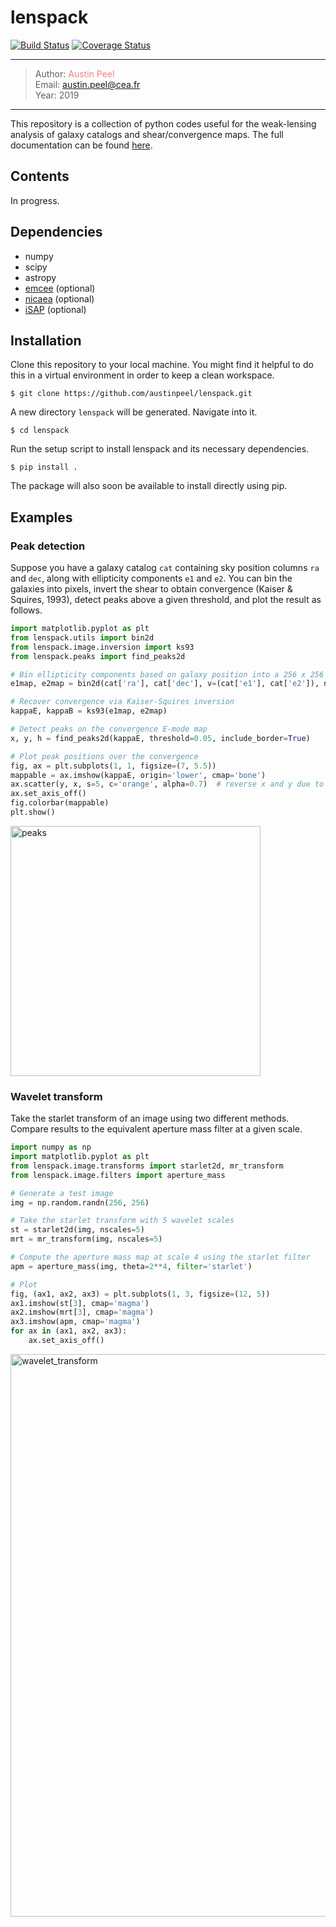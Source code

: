 # lenspack
[![Build Status](https://travis-ci.org/austinpeel/lenspack.svg?branch=master)](https://travis-ci.org/austinpeel/lenspack) [![Coverage Status](https://coveralls.io/repos/github/austinpeel/lenspack/badge.svg?branch=master)](https://coveralls.io/github/austinpeel/lenspack?branch=master)

---
> Author: <a href="http://www.cosmostat.org/people/austin-peel" target="_blank" style="text-decoration:none; color: #F08080">Austin Peel</a>  
> Email: <a href="mailto:austin.peel@cea.fr" style="text-decoration:none; color: #F08080">austin.peel@cea.fr</a>  
> Year: 2019  
---

This repository is a collection of python codes useful for the weak-lensing
analysis of galaxy catalogs and shear/convergence maps. The full documentation
can be found [here](https://austinpeel.github.io/lenspack/index.html "lenspack documentation").

## Contents

In progress.

## Dependencies

* numpy
* scipy
* astropy
* [emcee](https://emcee.readthedocs.io/en/stable/ "emcee") (optional)
* [nicaea](https://github.com/CosmoStat/nicaea "nicaea") (optional)
* [iSAP](http://www.cosmostat.org/software/isap "iSAP") (optional)

## Installation

Clone this repository to your local machine. You might find it helpful to do this in a virtual environment in order to keep a clean workspace.
```
$ git clone https://github.com/austinpeel/lenspack.git
```
A new directory `lenspack` will be generated. Navigate into it.
```
$ cd lenspack
```
Run the setup script to install lenspack and its necessary dependencies.
```
$ pip install .
```

The package will also soon be available to install directly using pip.

## Examples

### Peak detection

Suppose you have a galaxy catalog `cat` containing sky position columns `ra` and `dec`, along with ellipticity components `e1` and `e2`. You can bin the galaxies into pixels, invert the shear to obtain convergence (Kaiser & Squires, 1993), detect peaks above a given threshold, and plot the result as follows.

```python
import matplotlib.pyplot as plt
from lenspack.utils import bin2d
from lenspack.image.inversion import ks93
from lenspack.peaks import find_peaks2d

# Bin ellipticity components based on galaxy position into a 256 x 256 map
e1map, e2map = bin2d(cat['ra'], cat['dec'], v=(cat['e1'], cat['e2']), npix=256)

# Recover convergence via Kaiser-Squires inversion
kappaE, kappaB = ks93(e1map, e2map)

# Detect peaks on the convergence E-mode map
x, y, h = find_peaks2d(kappaE, threshold=0.05, include_border=True)

# Plot peak positions over the convergence
fig, ax = plt.subplots(1, 1, figsize=(7, 5.5))
mappable = ax.imshow(kappaE, origin='lower', cmap='bone')
ax.scatter(y, x, s=5, c='orange', alpha=0.7)  # reverse x and y due to array indexing
ax.set_axis_off()
fig.colorbar(mappable)
plt.show()
```

<p align="left">
<img src="https://github.com/austinpeel/lenspack/blob/master/examples/figures/peaks.png" alt="peaks" width="400"/>
</p>


### Wavelet transform

Take the starlet transform of an image using two different methods. Compare results to the equivalent aperture mass filter at a given scale.

```python
import numpy as np
import matplotlib.pyplot as plt
from lenspack.image.transforms import starlet2d, mr_transform
from lenspack.image.filters import aperture_mass

# Generate a test image
img = np.random.randn(256, 256)

# Take the starlet transform with 5 wavelet scales
st = starlet2d(img, nscales=5)
mrt = mr_transform(img, nscales=5)

# Compute the aperture mass map at scale 4 using the starlet filter
apm = aperture_mass(img, theta=2**4, filter='starlet')

# Plot
fig, (ax1, ax2, ax3) = plt.subplots(1, 3, figsize=(12, 5))
ax1.imshow(st[3], cmap='magma')
ax2.imshow(mrt[3], cmap='magma')
ax3.imshow(apm, cmap='magma')
for ax in (ax1, ax2, ax3):
    ax.set_axis_off()
```

<p align="left">
<img src="https://github.com/austinpeel/lenspack/blob/master/examples/figures/wavelet_transform.png" alt="wavelet_transform" width="900"/>
</p>
